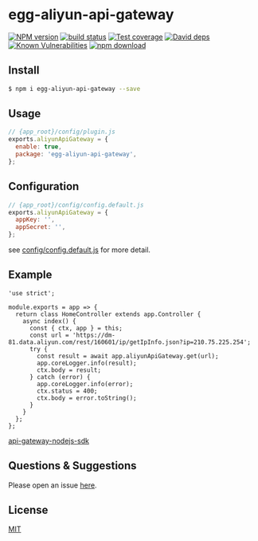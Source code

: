 # egg-aliyun-api-gateway

[![NPM version][npm-image]][npm-url]
[![build status][travis-image]][travis-url]
[![Test coverage][codecov-image]][codecov-url]
[![David deps][david-image]][david-url]
[![Known Vulnerabilities][snyk-image]][snyk-url]
[![npm download][download-image]][download-url]

[npm-image]: https://img.shields.io/npm/v/egg-aliyun-api-gateway.svg?style=flat-square
[npm-url]: https://npmjs.org/package/egg-aliyun-api-gateway
[travis-image]: https://img.shields.io/travis/eggjs/egg-aliyun-api-gateway.svg?style=flat-square
[travis-url]: https://travis-ci.org/eggjs/egg-aliyun-api-gateway
[codecov-image]: https://img.shields.io/codecov/c/github/eggjs/egg-aliyun-api-gateway.svg?style=flat-square
[codecov-url]: https://codecov.io/github/eggjs/egg-aliyun-api-gateway?branch=master
[david-image]: https://img.shields.io/david/eggjs/egg-aliyun-api-gateway.svg?style=flat-square
[david-url]: https://david-dm.org/eggjs/egg-aliyun-api-gateway
[snyk-image]: https://snyk.io/test/npm/egg-aliyun-api-gateway/badge.svg?style=flat-square
[snyk-url]: https://snyk.io/test/npm/egg-aliyun-api-gateway
[download-image]: https://img.shields.io/npm/dm/egg-aliyun-api-gateway.svg?style=flat-square
[download-url]: https://npmjs.org/package/egg-aliyun-api-gateway

<!--
Description here.
-->

## Install

```bash
$ npm i egg-aliyun-api-gateway --save
```

## Usage

```js
// {app_root}/config/plugin.js
exports.aliyunApiGateway = {
  enable: true,
  package: 'egg-aliyun-api-gateway',
};
```

## Configuration

```js
// {app_root}/config/config.default.js
exports.aliyunApiGateway = {
  appKey: '',
  appSecret: '',
};
```

see [config/config.default.js](config/config.default.js) for more detail.

## Example

<!-- example here -->

```
'use strict';

module.exports = app => {
  return class HomeController extends app.Controller {
    async index() {
      const { ctx, app } = this;
      const url = 'https://dm-81.data.aliyun.com/rest/160601/ip/getIpInfo.json?ip=210.75.225.254';
      try {
        const result = await app.aliyunApiGateway.get(url);
        app.coreLogger.info(result);
        ctx.body = result;
      } catch (error) {
        app.coreLogger.info(error);
        ctx.status = 400;
        ctx.body = error.toString();
      }
    }
  };
};
```

[api-gateway-nodejs-sdk](https://github.com/aliyun/api-gateway-nodejs-sdk)

## Questions & Suggestions

Please open an issue [here](https://github.com/eggjs/egg/issues).

## License

[MIT](LICENSE)
